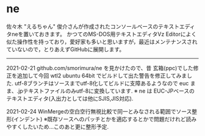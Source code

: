 # ne

佐々木 "えるちゃん" 俊介さんが作成されたコンソールベースのテキストエディタneを置いておきます。
かつてのMS-DOS用テキストエディタVz Editorによく似た操作性を持っており，愛好家も多いと思いますが，最近はメンテナンスされていないので，とりあえずGitHubに展開します。

----
2021-02-21
github.com/smorimura/ne を見かけたので、昔 玄箱(ppc)でした修正を追加して今回 wtl2 ubuntu 64bit でビルドして出た警告を修正してみました.
utf-8ブランチはソースまでutf-8化してビルドに支障あるようなので euc まま、.jpテキストファイルのみutf-8に変換しています.
※ ne は EUC-JPベースのテキストエディタ(入出力としては他にSJIS,JIS対応).

2021-02-24
WinMergeの空白空行無視比較で同一とみなされる範囲でソース整形(インデント)
※既存ソースへのパッチとかを適応するとかで問題だけれど読みやすくしたいため…このあと更に整形予定.
